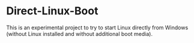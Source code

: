 # Direct-Linux-Boot
This is an experimental project to try to start Linux directly from Windows (without Linux installed and without additional boot media).
